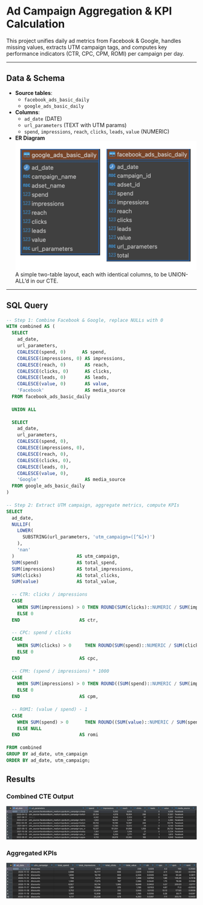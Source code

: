 # Ad Campaign Aggregation & KPI Calculation

This project unifies daily ad metrics from Facebook & Google, handles missing values, extracts UTM campaign tags, and computes key performance indicators (CTR, CPC, CPM, ROMI) per campaign per day.

---

## Data & Schema

- **Source tables**:  
  - `facebook_ads_basic_daily`  
  - `google_ads_basic_daily`
- **Columns**:  
  - `ad_date` (DATE)  
  - `url_parameters` (TEXT with UTM params)  
  - `spend`, `impressions`, `reach`, `clicks`, `leads`, `value` (NUMERIC)  
- **ER Diagram**
![Schema Diagram](./docs/schema_diagram.png) 
  A simple two-table layout, each with identical columns, to be UNION-ALL’d in our CTE.


---

## SQL Query

```sql
-- Step 1: Combine Facebook & Google, replace NULLs with 0
WITH combined AS (
  SELECT
    ad_date,
    url_parameters,
    COALESCE(spend, 0)      AS spend,
    COALESCE(impressions, 0) AS impressions,
    COALESCE(reach, 0)       AS reach,
    COALESCE(clicks, 0)      AS clicks,
    COALESCE(leads, 0)       AS leads,
    COALESCE(value, 0)       AS value,
    'Facebook'               AS media_source
  FROM facebook_ads_basic_daily

  UNION ALL

  SELECT
    ad_date,
    url_parameters,
    COALESCE(spend, 0),
    COALESCE(impressions, 0),
    COALESCE(reach, 0),
    COALESCE(clicks, 0),
    COALESCE(leads, 0),
    COALESCE(value, 0),
    'Google'                 AS media_source
  FROM google_ads_basic_daily
)

-- Step 2: Extract UTM campaign, aggregate metrics, compute KPIs
SELECT
  ad_date,
  NULLIF(
    LOWER(
      SUBSTRING(url_parameters, 'utm_campaign=([^&]+)')
    ),
    'nan'
  )                       AS utm_campaign,
  SUM(spend)              AS total_spend,
  SUM(impressions)        AS total_impressions,
  SUM(clicks)             AS total_clicks,
  SUM(value)              AS total_value,

  -- CTR: clicks / impressions
  CASE
    WHEN SUM(impressions) > 0 THEN ROUND(SUM(clicks)::NUMERIC / SUM(impressions), 4)
    ELSE 0
  END                      AS ctr,

  -- CPC: spend / clicks
  CASE
    WHEN SUM(clicks) > 0     THEN ROUND(SUM(spend)::NUMERIC / SUM(clicks), 2)
    ELSE 0
  END                      AS cpc,

  -- CPM: (spend / impressions) * 1000
  CASE
    WHEN SUM(impressions) > 0 THEN ROUND((SUM(spend)::NUMERIC / SUM(impressions)) * 1000, 2)
    ELSE 0
  END                      AS cpm,

  -- ROMI: (value / spend) - 1
  CASE
    WHEN SUM(spend) > 0      THEN ROUND((SUM(value)::NUMERIC / SUM(spend)) - 1, 4)
    ELSE NULL
  END                      AS romi

FROM combined
GROUP BY ad_date, utm_campaign
ORDER BY ad_date, utm_campaign;
```


## Results

### Combined CTE Output
![CTE Output](./results/cte_output.png)

### Aggregated KPIs
![Metrics Output](./results/metrics_output.png)
